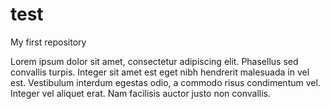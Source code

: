 # test
My first repository 

Lorem ipsum dolor sit amet, consectetur adipiscing elit. Phasellus sed convallis turpis. Integer sit amet est eget nibh hendrerit malesuada in vel est. Vestibulum interdum egestas odio, a commodo risus condimentum vel. Integer vel aliquet erat. Nam facilisis auctor justo non convallis.
